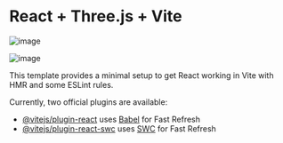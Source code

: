 # React + Three.js + Vite
  ![image](https://github.com/Danyal494/Computer-Portfolio/assets/167676132/0571559b-45f7-43ef-b201-01b04672464e)

![image](https://github.com/Danyal494/Computer-Portfolio/assets/167676132/3955e712-6c0c-4afc-9912-625c002083ce)




This template provides a minimal setup to get React working in Vite with HMR and some ESLint rules.

Currently, two official plugins are available:

- [@vitejs/plugin-react](https://github.com/vitejs/vite-plugin-react/blob/main/packages/plugin-react/README.md) uses [Babel](https://babeljs.io/) for Fast Refresh
- [@vitejs/plugin-react-swc](https://github.com/vitejs/vite-plugin-react-swc) uses [SWC](https://swc.rs/) for Fast Refresh
